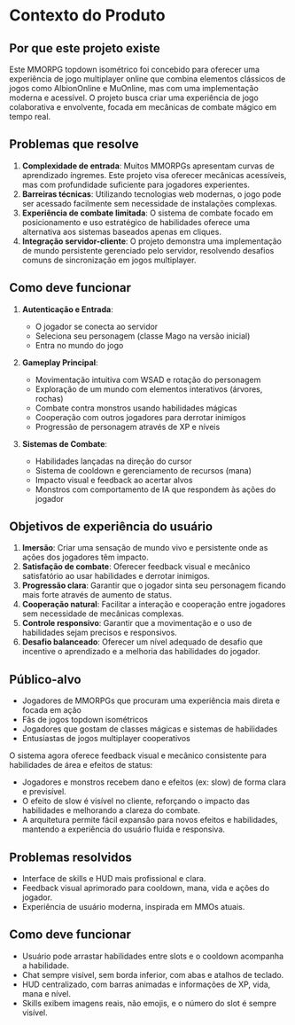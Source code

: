 # Contexto do Produto

## Por que este projeto existe
Este MMORPG topdown isométrico foi concebido para oferecer uma experiência de jogo multiplayer online que combina elementos clássicos de jogos como AlbionOnline e MuOnline, mas com uma implementação moderna e acessível. O projeto busca criar uma experiência de jogo colaborativa e envolvente, focada em mecânicas de combate mágico em tempo real.

## Problemas que resolve
1. **Complexidade de entrada**: Muitos MMORPGs apresentam curvas de aprendizado íngremes. Este projeto visa oferecer mecânicas acessíveis, mas com profundidade suficiente para jogadores experientes.
2. **Barreiras técnicas**: Utilizando tecnologias web modernas, o jogo pode ser acessado facilmente sem necessidade de instalações complexas.
3. **Experiência de combate limitada**: O sistema de combate focado em posicionamento e uso estratégico de habilidades oferece uma alternativa aos sistemas baseados apenas em cliques.
4. **Integração servidor-cliente**: O projeto demonstra uma implementação de mundo persistente gerenciado pelo servidor, resolvendo desafios comuns de sincronização em jogos multiplayer.

## Como deve funcionar
1. **Autenticação e Entrada**:
   - O jogador se conecta ao servidor
   - Seleciona seu personagem (classe Mago na versão inicial)
   - Entra no mundo do jogo

2. **Gameplay Principal**:
   - Movimentação intuitiva com WSAD e rotação do personagem
   - Exploração de um mundo com elementos interativos (árvores, rochas)
   - Combate contra monstros usando habilidades mágicas
   - Cooperação com outros jogadores para derrotar inimigos
   - Progressão de personagem através de XP e níveis

3. **Sistemas de Combate**:
   - Habilidades lançadas na direção do cursor
   - Sistema de cooldown e gerenciamento de recursos (mana)
   - Impacto visual e feedback ao acertar alvos
   - Monstros com comportamento de IA que respondem às ações do jogador

## Objetivos de experiência do usuário
1. **Imersão**: Criar uma sensação de mundo vivo e persistente onde as ações dos jogadores têm impacto.
2. **Satisfação de combate**: Oferecer feedback visual e mecânico satisfatório ao usar habilidades e derrotar inimigos.
3. **Progressão clara**: Garantir que o jogador sinta seu personagem ficando mais forte através de aumento de status.
4. **Cooperação natural**: Facilitar a interação e cooperação entre jogadores sem necessidade de mecânicas complexas.
5. **Controle responsivo**: Garantir que a movimentação e o uso de habilidades sejam precisos e responsivos.
6. **Desafio balanceado**: Oferecer um nível adequado de desafio que incentive o aprendizado e a melhoria das habilidades do jogador.

## Público-alvo
- Jogadores de MMORPGs que procuram uma experiência mais direta e focada em ação
- Fãs de jogos topdown isométricos
- Jogadores que gostam de classes mágicas e sistemas de habilidades
- Entusiastas de jogos multiplayer cooperativos

O sistema agora oferece feedback visual e mecânico consistente para habilidades de área e efeitos de status:
- Jogadores e monstros recebem dano e efeitos (ex: slow) de forma clara e previsível.
- O efeito de slow é visível no cliente, reforçando o impacto das habilidades e melhorando a clareza do combate.
- A arquitetura permite fácil expansão para novos efeitos e habilidades, mantendo a experiência do usuário fluida e responsiva.

## Problemas resolvidos
- Interface de skills e HUD mais profissional e clara.
- Feedback visual aprimorado para cooldown, mana, vida e ações do jogador.
- Experiência de usuário moderna, inspirada em MMOs atuais.

## Como deve funcionar
- Usuário pode arrastar habilidades entre slots e o cooldown acompanha a habilidade.
- Chat sempre visível, sem borda inferior, com abas e atalhos de teclado.
- HUD centralizado, com barras animadas e informações de XP, vida, mana e nível.
- Skills exibem imagens reais, não emojis, e o número do slot é sempre visível. 